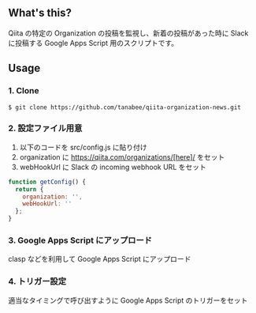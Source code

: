 ## What's this?

Qiita の特定の Organization の投稿を監視し、新着の投稿があった時に Slack に投稿する Google Apps Script 用のスクリプトです。

## Usage

### 1. Clone

```
$ git clone https://github.com/tanabee/qiita-organization-news.git
```

### 2. 設定ファイル用意

1. 以下のコードを src/config.js に貼り付け
2. organization に https://qiita.com/organizations/[here]/ をセット
3. webHookUrl に Slack の incoming webhook URL をセット

```JavaScript:src/config.js
function getConfig() {
  return {
    organization: '',
    webHookUrl: ''
  };
}
```

### 3. Google Apps Script にアップロード

clasp などを利用して Google Apps Script にアップロード

### 4. トリガー設定

適当なタイミングで呼び出すように Google Apps Script のトリガーをセット
